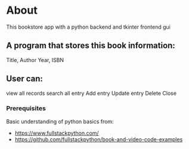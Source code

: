 # About 

This bookstore app with a python backend and tkinter frontend gui

## A program that stores this book information:
 Title, Author
 Year, ISBN 

 ## User can:

 view all records 
 search all entry 
 Add entry 
 Update entry 
 Delete 
 Close 



### Prerequisites

Basic understanding of python basics from:
- https://www.fullstackpython.com/
- https://github.com/fullstackpython/book-and-video-code-examples
